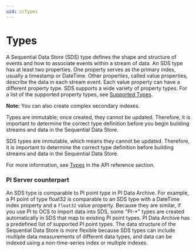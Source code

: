 ```yaml
---
uid: ccTypes
---
```


# Types

A Sequential Data Store (SDS) type defines the shape and structure of events and how to associate events within a stream of data. An SDS type has at least two properties. One property serves as the primary index, usually a timestamp or DateTime. Other properties, called value properties, describe the data in each stream event. Each value property can have a different property type. SDS supports a wide variety of property types. For a list of the supported property types, see [Supported Types](xref:sdsTypes#sdstypecode).

**Note:** You can also create complex secondary indexes. 

Types are immutable; once created, they cannot be updated. Therefore, it is important to determine the correct type definition before you begin building streams and data in the Sequential Data Store.

SDS types are immutable, which means they cannot be updated. Therefore, it is important to determine the correct type definition before building streams and data in the Sequential Data Store. 

For more information, see [Types](xref:sdsTypes) in the API reference section.

### <a name="types-pi-server"></a>PI Server counterpart

An SDS type is comparable to PI point type in PI Data Archive. For example, a PI point of type float32 is comparable to an SDS type with a DateTime index property and a `float32` value property. Because they are similar, if you use PI to OCS to import data into SDS, some "PI-\*" types are created automatically in SDS that map to existing PI point types. PI Data Archive has a predefined list of supported PI point types. The data structure of the Sequential Data Store is more flexible because SDS types can include multiple data measurements of different data types, and data can be indexed using a non-time-series index or multiple indexes.
